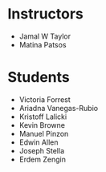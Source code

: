 # Instructors

- Jamal W Taylor
- Matina Patsos

# Students

- Victoria Forrest
- Ariadna Vanegas-Rubio
- Kristoff Lalicki
- Kevin Browne
- Manuel Pinzon
- Edwin Allen
- Joseph Stella
- Erdem Zengin
